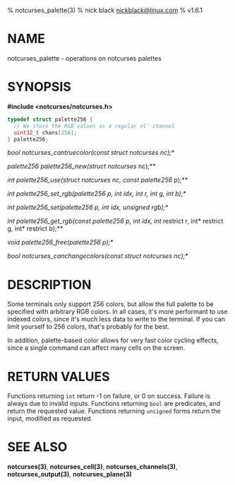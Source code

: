 % notcurses_palette(3)
% nick black <nickblack@linux.com>
% v1.6.1

# NAME

notcurses_palette - operations on notcurses palettes

# SYNOPSIS

**#include <notcurses/notcurses.h>**

```c
typedef struct palette256 {
  // We store the RGB values as a regular ol' channel
  uint32_t chans[256];
} palette256;
```

**bool notcurses_cantruecolor(const struct notcurses* nc);**

**palette256* palette256_new(struct notcurses* nc);**

**int palette256_use(struct notcurses* nc, const palette256* p);**

**int palette256_set_rgb(palette256* p, int idx, int r, int g, int b);**

**int palette256_set(palette256* p, int idx, unsigned rgb);**

**int palette256_get_rgb(const palette256* p, int idx, int* restrict r, int* restrict g, int* restrict b);**

**void palette256_free(palette256* p);**

**bool notcurses_canchangecolors(const struct notcurses* nc);**

# DESCRIPTION

Some terminals only support 256 colors, but allow the full palette to be
specified with arbitrary RGB colors. In all cases, it's more performant to use
indexed colors, since it's much less data to write to the terminal. If you can
limit yourself to 256 colors, that's probably for the best.

In addition, palette-based color allows for very fast color cycling effects,
since a single command can affect many cells on the screen.

# RETURN VALUES

Functions returning `int` return -1 on failure, or 0 on success. Failure is
always due to invalid inputs. Functions returning `bool` are predicates, and
return the requested value. Functions returning `unsigned` forms return the
input, modified as requested.

# SEE ALSO

**notcurses(3)**,
**notcurses_cell(3)**,
**notcurses_channels(3)**,
**notcurses_output(3)**,
**notcurses_plane(3)**
